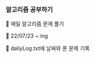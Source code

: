<h3>알고리즘 공부하기</h3>

:flags: 매일 알고리즘 문제 풀기

:date: 22/07/23 ~ ing

:memo: daliyLog.txt에 날짜와 푼 문제 기록

